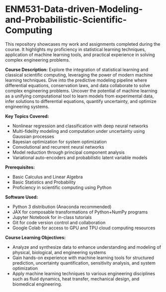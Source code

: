 # ENM531-Data-driven-Modeling-and-Probabilistic-Scientific-Computing
This repository showcases my work and assignments completed during the  course. It highlights my proficiency in statistical learning techniques, application of machine learning tools, and practical experience in solving complex engineering problems.

**Course Description:**
Explore the integration of statistical learning and classical scientific computing, leveraging the power of modern machine learning techniques. Dive into the predictive modeling pipeline where differential equations, conservation laws, and data collaborate to solve complex engineering problems. Uncover the potential of machine learning as a unifying computational tool to learn models from experimental data, infer solutions to differential equations, quantify uncertainty, and optimize engineering systems.

**Key Topics Covered:**

- Nonlinear regression and classification with deep neural networks
- Multi-fidelity modeling and computation under uncertainty using Gaussian processes
- Bayesian optimization for system optimization
- Convolutional and recurrent neural networks
- Model reduction through principal component analysis
- Variational auto-encoders and probabilistic latent variable models

**Prerequisites:**

- Basic Calculus and Linear Algebra
- Basic Statistics and Probability
- Proficiency in scientific computing using Python

**Software Used:**

- Python 3 distribution (Anaconda recommended)
- JAX for composable transformations of Python+NumPy programs
- Jupyter Notebook for in-class tutorials
- Git for code version control and collaboration
- Google Colab for access to GPU and TPU cloud computing resources

**Course Learning Objectives:**

- Analyze and synthesize data to enhance understanding and modeling of physical, biological, and engineering systems
- Gain hands-on experience with machine learning tools for structured prediction, uncertainty quantification, sensitivity analysis, and system optimization
- Apply machine learning techniques to various engineering disciplines such as fluid dynamics, heat transfer, mechanical design, and biomedical engineering.
